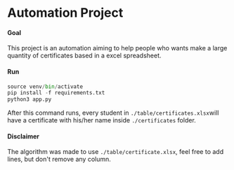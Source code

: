 # Automation Project

#### Goal

This project is an automation aiming to help people who wants make a large quantity of certificates based in a excel spreadsheet.

#### Run
```python
source venv/bin/activate
pip install -f requirements.txt
python3 app.py
```

After this command runs, every student in `./table/certificates.xlsx`will have a certificate with his/her name inside `./certificates` folder.

#### Disclaimer

The algorithm was made to use `./table/certificate.xlsx`, feel free to add lines, but don't remove any column.